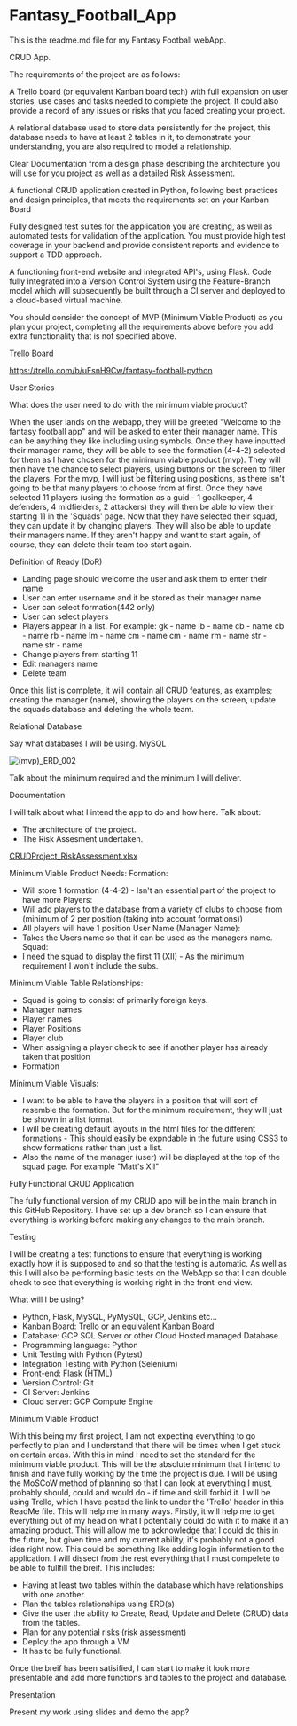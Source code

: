 # Fantasy_Football_App
This is the readme.md file for my Fantasy Football webApp.

CRUD App.

The requirements of the project are as follows:

A Trello board (or equivalent Kanban board tech) with full expansion
on user stories, use cases and tasks needed to complete the project.
It could also provide a record of any issues or risks that you faced
creating your project.

A relational database used to store data persistently for the
project, this database needs to have at least 2 tables in it, to
demonstrate your understanding, you are also required to model a
relationship.

Clear Documentation from a design phase describing the architecture
you will use for you project as well as a detailed Risk Assessment.

A functional CRUD application created in Python, following best
practices and design principles, that meets the requirements set on
your Kanban Board

Fully designed test suites for the application you are creating, as
well as automated tests for validation of the application. You must
provide high test coverage in your backend and provide consistent
reports and evidence to support a TDD approach.

A functioning front-end website and integrated API's, using Flask.
Code fully integrated into a Version Control System using the
Feature-Branch model which will subsequently be built through a CI
server and deployed to a cloud-based virtual machine.

You should consider the concept of MVP (Minimum Viable Product) as you
plan your project, completing all the requirements above before you add
extra functionality that is not specified above.


Trello Board

https://trello.com/b/uFsnH9Cw/fantasy-football-python


User Stories

What does the user need to do with the minimum viable product?

When the user lands on the webapp, they will be greeted "Welcome to the fantasy football app" and will be asked to enter their manager name. This can be anything they like including using symbols.
Once they have inputted their manager name, they will be able to see the formation (4-4-2) selected for them as I have chosen for the minimum viable product (mvp). They will then have the chance to select players, using buttons on the screen to filter the players. For the mvp, I will just be filtering using positions, as there isn't going to be that many players to choose from at first.
Once they have selected 11 players (using the formation as a guid - 1 goalkeeper, 4 defenders, 4 midfielders, 2 attackers) they will then be able to view their starting 11 in the 'Squads' page. 
Now that they have selected their squad, they can update it by changing players. They will also be able to update their managers name.
If they aren't happy and want to start again, of course, they can delete their team too start again.

Definition of Ready (DoR)

- Landing page should welcome the user and ask them to enter their name
- User can enter username and it be stored as their manager name
- User can select formation(442 only)
- User can select players
- Players appear in a list. For example:
gk - name
lb - name
cb - name
cb - name
rb - name
lm - name
cm - name
cm - name
rm - name
str - name
str - name
- Change players from starting 11
- Edit managers name
- Delete team

Once this list is complete, it will contain all CRUD features, as examples; creating the manager (name), showing the players on the screen, update the squads database and deleting the whole team.


Relational Database

Say what databases I will be using.
MySQL


![(mvp)_ERD_002](https://user-images.githubusercontent.com/82821511/118515163-0a59ca00-b72d-11eb-97f9-638a48539e23.png)



Talk about the minimum required and the minimum I will deliver.


Documentation

I will talk about what I intend the app to do and how here.
Talk about:
- The architecture of the project.
- The Risk Assesment undertaken.

[CRUDProject_RiskAssessment.xlsx](https://github.com/MattColemann72/Fantasy_Football_App/files/6495308/CRUDProject_RiskAssessment.xlsx)


Minimum Viable Product Needs:
Formation:
-   Will store 1 formation (4-4-2) - Isn't an essential part of the project to have more 
Players:
-   Will add players to the database from a variety of clubs to choose from (minimum of 2 per position (taking into account formations))
-   All players will have 1 position
User Name (Manager Name):
-   Takes the Users name so that it can be used as the managers name.
Squad:
-   I need the squad to display the first 11 (XII) - As the minimum requirement I won't include the subs.

Minimum Viable Table Relationships:
- Squad is going to consist of primarily foreign keys. 
-   Manager names
-   Player names
-   Player Positions
-   Player club
-   When assigning a player check to see if another player has already taken that position
-   Formation

Minimum Viable Visuals:
- I want to be able to have the players in a position that will sort of resemble the formation. But for the minimum requirement, they will just be shown in a list format.
-   I will be creating default layouts in the html files for the different formations - This should easily be expndable in the future using CSS3 to show formations rather than just a list.
-   Also the name of the manager (user) will be displayed at the top of the squad page. For example "Matt's XII"


Fully Functional CRUD Application

The fully functional version of my CRUD app will be in the main branch in this GitHub Repository.
I have set up a dev branch so I can ensure that everything is working before making any changes to the main branch.


Testing

I will be creating a test functions to ensure that everything is working exactly how it is supposed to and so that the testing is automatic.
As well as this I will also be performing basic tests on the WebApp so that I can double check to see that everything is working right in the front-end view.


What will I be using?

- Python, Flask, MySQL, PyMySQL, GCP, Jenkins etc...
- Kanban Board: Trello or an equivalent Kanban Board
- Database: GCP SQL Server or other Cloud Hosted managed Database.
- Programming language: Python
- Unit Testing with Python (Pytest)
- Integration Testing with Python (Selenium)
- Front-end: Flask (HTML)
- Version Control: Git
- CI Server: Jenkins
- Cloud server: GCP Compute Engine


Minimum Viable Product

With this being my first project, I am not expecting everything to go perfectly to plan and I understand that there will be times when I get stuck on certain areas. With this in mind I need to set the standard for the minimum viable product. This will be the absolute minimum that I intend to finish and have fully working by the time the project is due.
I will be using the MoSCoW method of planning so that I can look at everything I must, probably should, could and would do - if time and skill forbid it. I will be using Trello, which I have posted the link to under the 'Trello' header in this ReadMe file. This will help me in many ways. Firstly, it will help me to get everything out of my head on what I potentially could do with it to make it an amazing product. This will allow me to acknowledge that I could do this in the future, but given time and my current ability, it's probably not a good idea right now. This could be something like adding login information to the application.
I will dissect from the rest everything that I must compelete to be able to fullfill the breif. This includes:
- Having at least two tables within the database which have relationships with one another.
- Plan the tables relationships using ERD(s) 
- Give the user the ability to Create, Read, Update and Delete (CRUD) data from the tables.
- Plan for any potential risks (risk assessment)
- Deploy the app through a VM
- It has to be fully functional.

Once the breif has been satisified, I can start to make it look more presentable and add more functions and tables to the project and database.


Presentation

Present my work using slides and demo the app?
